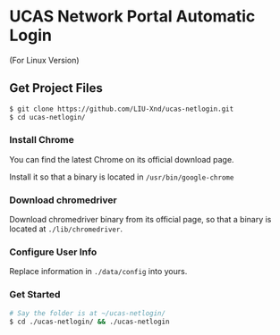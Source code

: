 # UCAS Network Portal Automatic Login

(For Linux Version)

## Get Project Files

```bash
$ git clone https://github.com/LIU-Xnd/ucas-netlogin.git
$ cd ucas-netlogin/

```

### Install Chrome

You can find the latest Chrome on its official download page.

Install it so that a binary is located in `/usr/bin/google-chrome`

### Download chromedriver

Download chromedriver binary from its official page, so that a binary is located at `./lib/chromedriver`.

### Configure User Info

Replace information in `./data/config` into yours.

### Get Started

```bash
# Say the folder is at ~/ucas-netlogin/
$ cd ./ucas-netlogin/ && ./ucas-netlogin
```
